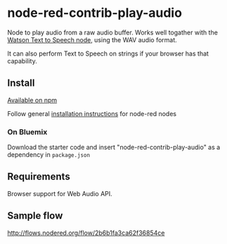 # node-red-contrib-play-audio

Node to play audio from a raw audio buffer. Works well togather with the [Watson Text to Speech node](http://flows.nodered.org/node/node-red-node-watson),
using the WAV audio format.

It can also perform Text to Speech on strings if your browser has that capability.

## Install
[Available on npm](https://www.npmjs.com/package/node-red-contrib-play-audio)

Follow general [installation instructions](http://nodered.org/docs/getting-started/adding-nodes) for node-red nodes

### On Bluemix
Download the starter code and insert "node-red-contrib-play-audio" as a dependency in `package.json`

## Requirements
Browser support for Web Audio API.

## Sample flow
http://flows.nodered.org/flow/2b6b1fa3ca62f36854ce
